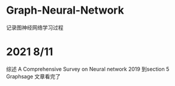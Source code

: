 # Graph-Neural-Network
记录图神经网络学习过程
# 2021 8/11
综述 A Comprehensive Survey on Neural network 2019 到section 5
Graphsage 文章看完了
